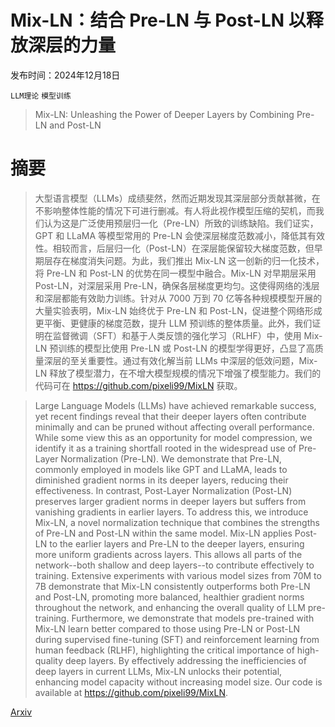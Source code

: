 # Mix-LN：结合 Pre-LN 与 Post-LN 以释放深层的力量

发布时间：2024年12月18日

`LLM理论` `模型训练`

> Mix-LN: Unleashing the Power of Deeper Layers by Combining Pre-LN and Post-LN

# 摘要

> 大型语言模型（LLMs）成绩斐然，然而近期发现其深层部分贡献甚微，在不影响整体性能的情况下可进行删减。有人将此视作模型压缩的契机，而我们认为这是广泛使用预层归一化（Pre-LN）所致的训练缺陷。我们证实，GPT 和 LLaMA 等模型常用的 Pre-LN 会使深层梯度范数减小，降低其有效性。相较而言，后层归一化（Post-LN）在深层能保留较大梯度范数，但早期层存在梯度消失问题。为此，我们推出 Mix-LN 这一创新的归一化技术，将 Pre-LN 和 Post-LN 的优势在同一模型中融合。Mix-LN 对早期层采用 Post-LN，对深层采用 Pre-LN，确保各层梯度更均匀。这使得网络的浅层和深层都能有效助力训练。针对从 7000 万到 70 亿等各种规模模型开展的大量实验表明，Mix-LN 始终优于 Pre-LN 和 Post-LN，促进整个网络形成更平衡、更健康的梯度范数，提升 LLM 预训练的整体质量。此外，我们证明在监督微调（SFT）和基于人类反馈的强化学习（RLHF）中，使用 Mix-LN 预训练的模型比使用 Pre-LN 或 Post-LN 的模型学得更好，凸显了高质量深层的至关重要性。通过有效化解当前 LLMs 中深层的低效问题，Mix-LN 释放了模型潜力，在不增大模型规模的情况下增强了模型能力。我们的代码可在 https://github.com/pixeli99/MixLN 获取。

> Large Language Models (LLMs) have achieved remarkable success, yet recent findings reveal that their deeper layers often contribute minimally and can be pruned without affecting overall performance. While some view this as an opportunity for model compression, we identify it as a training shortfall rooted in the widespread use of Pre-Layer Normalization (Pre-LN). We demonstrate that Pre-LN, commonly employed in models like GPT and LLaMA, leads to diminished gradient norms in its deeper layers, reducing their effectiveness. In contrast, Post-Layer Normalization (Post-LN) preserves larger gradient norms in deeper layers but suffers from vanishing gradients in earlier layers. To address this, we introduce Mix-LN, a novel normalization technique that combines the strengths of Pre-LN and Post-LN within the same model. Mix-LN applies Post-LN to the earlier layers and Pre-LN to the deeper layers, ensuring more uniform gradients across layers. This allows all parts of the network--both shallow and deep layers--to contribute effectively to training. Extensive experiments with various model sizes from 70M to 7B demonstrate that Mix-LN consistently outperforms both Pre-LN and Post-LN, promoting more balanced, healthier gradient norms throughout the network, and enhancing the overall quality of LLM pre-training. Furthermore, we demonstrate that models pre-trained with Mix-LN learn better compared to those using Pre-LN or Post-LN during supervised fine-tuning (SFT) and reinforcement learning from human feedback (RLHF), highlighting the critical importance of high-quality deep layers. By effectively addressing the inefficiencies of deep layers in current LLMs, Mix-LN unlocks their potential, enhancing model capacity without increasing model size. Our code is available at https://github.com/pixeli99/MixLN.

[Arxiv](https://arxiv.org/abs/2412.13795)